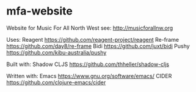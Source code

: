 # mfa-website
Website for Music For All North West
see: http://musicforallnw.org

Uses: 
Reagent https://github.com/reagent-project/reagent
Re-frame https://github.com/day8/re-frame
Bidi https://github.com/juxt/bidi
Pushy https://github.com/kibu-australia/pushy

Built with:
Shadow CLJS https://github.com/thheller/shadow-cljs

Written with:
Emacs https://www.gnu.org/software/emacs/
CIDER https://github.com/clojure-emacs/cider
